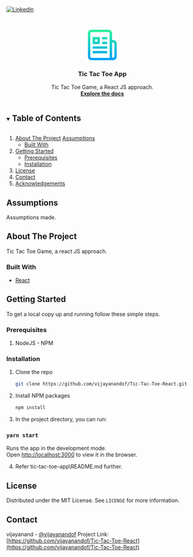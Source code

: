 <!-- PROJECT SHIELDS -->
<!--
*** I'm using markdown "reference style" links for readability.
*** Reference links are enclosed in brackets [ ] instead of parentheses ( ).
*** See the bottom of this document for the declaration of the reference variables
*** for contributors-url, forks-url, etc. This is an optional, concise syntax you may use.
*** https://www.markdownguide.org/basic-syntax/#reference-style-links
-->
[![LinkedIn][linkedin-shield]][linkedin-url]



<!-- PROJECT LOGO -->
<br />
<p align="center">
  <a href="https://github.com/vijayanandof/Tic-Tac-Toe-React/">
    <img src="images/logo.png" alt="Logo" width="80" height="80">
  </a>

  <h3 align="center">Tic Tac Toe App</h3>

  <p align="center">
    Tic Tac Toe Game, a React JS approach.
    <br />
    <a href="https://github.com/github_username/repo_name"><strong>Explore the docs</strong></a>
    <br />
  </p>
</p>



<!-- TABLE OF CONTENTS -->
<details open="open">
  <summary><h2 style="display: inline-block">Table of Contents</h2></summary>
  <ol>
    <li>
      <a href="#about-the-project">About The Project</a>
      <a href="#assumptions">Assumptions</a>
      <ul>
        <li><a href="#built-with">Built With</a></li>
      </ul>
    </li>
    <li>
      <a href="#getting-started">Getting Started</a>
      <ul>
        <li><a href="#prerequisites">Prerequisites</a></li>
        <li><a href="#installation">Installation</a></li>
      </ul>
    </li>
    <li><a href="#license">License</a></li>
    <li><a href="#contact">Contact</a></li>
    <li><a href="#acknowledgements">Acknowledgements</a></li>
  </ol>
</details>



<!-- ABOUT THE PROJECT -->
## Assumptions
Assumptions made.

<!-- ABOUT THE PROJECT -->
## About The Project
Tic Tac Toe Game, a react JS approach.


### Built With

* [React](https://reactjs.org/)


<!-- GETTING STARTED -->
## Getting Started

To get a local copy up and running follow these simple steps.

### Prerequisites
1. NodeJS - NPM

### Installation

1. Clone the repo
   ```sh
   git clone https://github.com/vijayanandof/Tic-Tac-Toe-React.git
   ```
2. Install NPM packages
   ```sh
   npm install
   ```
3. In the project directory, you can run:

### `yarn start`

  Runs the app in the development mode.\
  Open [http://localhost:3000](http://localhost:3000) to view it in the browser.

4. Refer tic-tac-toe-app\README.md further.

<!-- LICENSE -->
## License

Distributed under the MIT License. See `LICENSE` for more information.

<!-- CONTACT -->
## Contact

vijayanand - [@vijayanandof](https://twitter.com/vijayanandof)
Project Link: [https://github.com/vijayanandof/Tic-Tac-Toe-React](https://github.com/vijayanandof/Tic-Tac-Toe-React)

<!-- MARKDOWN LINKS & IMAGES -->
<!-- https://www.markdownguide.org/basic-syntax/#reference-style-links -->
[linkedin-shield]: https://img.shields.io/badge/-LinkedIn-black.svg?style=for-the-badge&logo=linkedin&colorB=555
[linkedin-url]: https://linkedin.com/in/vijayanandof
